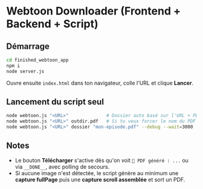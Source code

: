 
# Webtoon Downloader (Frontend + Backend + Script)

## Démarrage
```bash
cd finished_webtoon_app
npm i
node server.js
```
Ouvre ensuite `index.html` dans ton navigateur, colle l'URL et clique **Lancer**.

## Lancement du script seul
```bash
node webtoon.js "<URL>"              # Dossier auto basé sur l'URL + PDF auto
node webtoon.js "<URL>" outdir.pdf   # Si tu veux forcer le nom du PDF
node webtoon.js "<URL>" dossier "mon-episode.pdf" --debug --wait=3000
```

## Notes
- Le bouton **Télécharger** s'active dès qu'on voit `📄 PDF généré : ...` ou via `__DONE__`, avec polling de secours.
- Si aucune image n'est détectée, le script génère au minimum une **capture fullPage** puis une **capture scroll assemblée** et sort un PDF.
